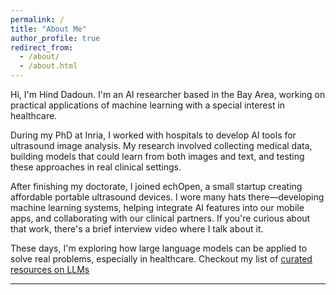 ```yaml
---
permalink: /
title: "About Me"
author_profile: true
redirect_from: 
  - /about/
  - /about.html
---
```


Hi, I'm Hind Dadoun. I'm an AI researcher based in the Bay Area, working on practical applications of machine learning with a special interest in healthcare.

 During my PhD at Inria, I worked with hospitals to develop AI tools for ultrasound image analysis. My research involved collecting medical data, building models that could learn from both images and text, and testing these approaches in real clinical settings. 
 
 After finishing my doctorate, I joined echOpen, a small startup creating affordable portable ultrasound devices. I wore many hats there—developing machine learning systems, helping integrate AI features into our mobile apps, and collaborating with our clinical partners. If you're curious about that work, there's a brief interview video where I talk about it. 
 
 These days, I'm exploring how large language models can be applied to solve real problems, especially in healthcare.
 Checkout my list of [curated resources on LLMs](https://h-dadoun.github.io/markdown/)

---